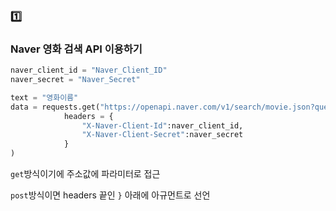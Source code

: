 ### :one:

### Naver 영화 검색 API 이용하기

```python
naver_client_id = "Naver_Client_ID"
naver_secret = "Naver_Secret"

text = "영화이름"
data = requests.get("https://openapi.naver.com/v1/search/movie.json?query="+text,
            headers = {
                "X-Naver-Client-Id":naver_client_id,
                "X-Naver-Client-Secret":naver_secret
            }
)
```

`get`방식이기에 주소값에 파라미터로 접근

`post`방식이면 headers 끝인 `}` 아래에 아규먼트로 선언